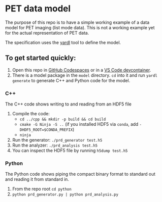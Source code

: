 # PET data model

The purpose of this repo is to have a simple working example of a data model for PET imaging (list mode data). This is not a working example yet for the actual representation of PET data.

The specification uses the [yardl](https://github.com/Microsoft/yardl) tool to define the model.

## To get started quickly:

1. Open this repo in [GitHub Codespaces](https://code.visualstudio.com/docs/remote/codespaces) or in a [VS Code devcontainer](https://code.visualstudio.com/docs/devcontainers/containers).
2. There is a model package in the `model` directory. `cd` into it and run `yardl generate` to generate C++ and Python code for the model.

### C++

The C++ code shows writing to and reading from an HDF5 file

1. Compile the code:
    - `cd ../cpp && mkdir -p build && cd build`
    - `cmake -G Ninja -S ..` (if you installed HDF5 via `conda`, add `-DHDF5_ROOT=$CONDA_PREFIX`)
    - `ninja`
1. Run the generator: `./prd_generator test.h5`
1. Run the analyzer: `./prd_analysis test.h5`
1. You can inspect the HDF5 file by running `h5dump test.h5`


### Python

The Python code shows piping the compact binary format to standard out and
reading it from standard in.

1. From the repo root `cd python`
1. `python prd_generator.py | python prd_analysis.py`
